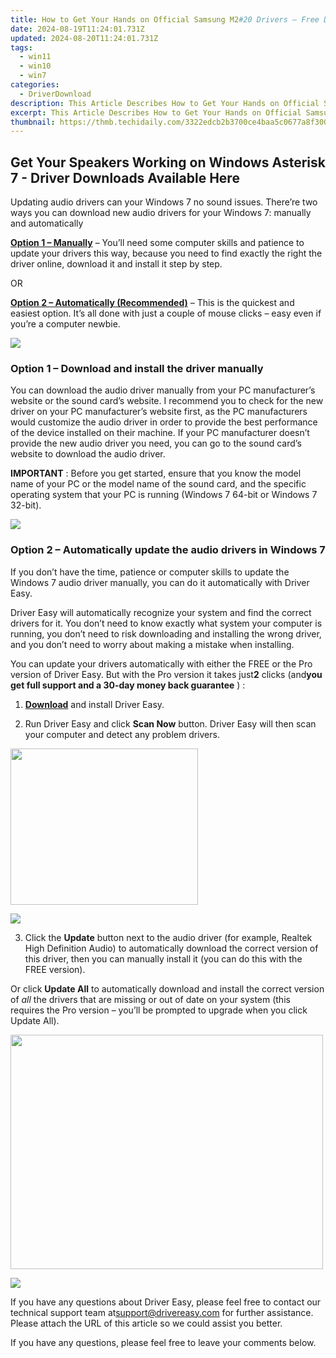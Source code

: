 ```yaml
---
title: How to Get Your Hands on Official Samsung M2#20 Drivers – Free Downloads Available!
date: 2024-08-19T11:24:01.731Z
updated: 2024-08-20T11:24:01.731Z
tags:
  - win11
  - win10
  - win7
categories:
  - DriverDownload
description: This Article Describes How to Get Your Hands on Official Samsung M2#20 Drivers – Free Downloads Available!
excerpt: This Article Describes How to Get Your Hands on Official Samsung M2#20 Drivers – Free Downloads Available!
thumbnail: https://thmb.techidaily.com/3322edcb2b3700ce4baa5c0677a8f300e23dbf74c5228f8bd6ca0d33294791ed.png
---
```


## Get Your Speakers Working on Windows Asterisk 7 - Driver Downloads Available Here

Updating audio drivers can your Windows 7 no sound issues. There’re two ways you can download new audio drivers for your Windows 7: manually and automatically

[**Option 1 – Manually**](https://tools.techidaily.com/drivereasy/download/) – You’ll need some computer skills and patience to update your drivers this way, because you need to find exactly the right the driver online, download it and install it step by step.

OR

[**Option 2 – Automatically (Recommended)**](https://www.drivereasy.com/knowledge/download-audio-drivers-for-windows-7/#option2) – This is the quickest and easiest option. It’s all done with just a couple of mouse clicks – easy even if you’re a computer newbie.

<!-- affiliate ads begin -->
<a href="https://secure.2checkout.com/order/checkout.php?PRODS=3851655&QTY=1&AFFILIATE=108875&CART=1"><img src="http://www.aiseesoft.com/avangate/30p/banner.jpg" border="0"></a>
<!-- affiliate ads end -->
### **Option 1 –**  **Download and install the driver manually**

 You can download the audio driver manually from your PC manufacturer’s website or the sound card’s website. I recommend you to check for the new driver on your PC manufacturer’s website first, as the PC manufacturers would customize the audio driver in order to provide the best performance of the device installed on their machine. If your PC manufacturer doesn’t provide the new audio driver you need, you can go to the sound card’s website to download the audio driver.

**IMPORTANT** : Before you get started, ensure that you know the model name of your PC or the model name of the sound card, and the specific operating system that your PC is running (Windows 7 64-bit or Windows 7 32-bit).

<!-- affiliate ads begin -->
<a href="https://secure.2checkout.com/order/checkout.php?PRODS=4940317&QTY=1&AFFILIATE=108875&CART=1"><img src="https://secure.avangate.com/images/merchant/333ac5d90817d69113471fbb6e531bee/sps-partnership-728x90eng.png" border="0"></a>
<!-- affiliate ads end -->
### **Option 2 –  Automatically update the audio drivers in Windows 7**

 If you don’t have the time, patience or computer skills to update the Windows 7 audio driver manually, you can do it automatically with Driver Easy.

 Driver Easy will automatically recognize your system and find the correct drivers for it. You don’t need to know exactly what system your computer is running, you don’t need to risk downloading and installing the wrong driver, and you don’t need to worry about making a mistake when installing.

 You can update your drivers automatically with either the FREE or the Pro version of Driver Easy. But with the Pro version it takes just**2** clicks  (and**you get full support and a 30-day money back guarantee** ) :

 1) **[Download](https://tools.techidaily.com/drivereasy/download/)**   and install Driver Easy.

 2) Run Driver Easy and click **Scan Now**   button. Driver Easy will then scan your computer and detect any problem drivers.

<!-- affiliate ads begin -->
<a href="https://dhgate.sjv.io/c/5597632/1678785/12108" target="_top" id="1678785"><img src="//a.impactradius-go.com/display-ad/12108-1678785" border="0" alt="" width="300" height="250"/></a>
<!-- affiliate ads end -->
![](https://images.drivereasy.com/wp-content/uploads/2018/09/img_5b9a108aef951.jpg)

 3) Click the **Update** button next to the audio driver (for example, Realtek High Definition Audio) to automatically download the correct version of this driver, then you can manually install it (you can do this with the FREE version).

 Or click **Update All**  to automatically download and install the correct version of _all_   the drivers that are missing or out of date on your system (this requires the Pro version – you’ll be prompted to upgrade when you click Update All).

<!-- affiliate ads begin -->
<a href="https://electronicx.pxf.io/c/5597632/1872456/14483" target="_top" id="1872456"><img src="//a.impactradius-go.com/display-ad/14483-1872456" border="0" alt="" width="500" height="375"/></a><img height="0" width="0" src="https://imp.pxf.io/i/5597632/1872456/14483" style="position:absolute;visibility:hidden;" border="0" />
<!-- affiliate ads end -->
![](https://images.drivereasy.com/wp-content/uploads/2018/09/img_5b9a10b583bee.jpg)

 If you have any questions about Driver Easy, please feel free to contact our technical support team at[support@drivereasy.com](https://tools.techidaily.com/drivereasy/download/) for further assistance. Please attach the URL of this article so we could assist you better.

If you have any questions, please feel free to leave your comments below.

<ins class="adsbygoogle"
     style="display:block"
     data-ad-format="autorelaxed"
     data-ad-client="ca-pub-7571918770474297"
     data-ad-slot="1223367746"></ins>



<ins class="adsbygoogle"
     style="display:block"
     data-ad-client="ca-pub-7571918770474297"
     data-ad-slot="8358498916"
     data-ad-format="auto"
     data-full-width-responsive="true"></ins>


